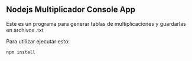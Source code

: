 

## Nodejs Multiplicador Console App

Este es un programa para generar tablas de multiplicaciones y guardarlas en archivos .txt

Para utilizar ejecutar esto:

```
npm install
```